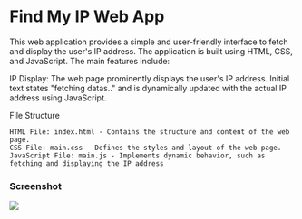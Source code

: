 # Find My IP Web App

This web application provides a simple and user-friendly interface to fetch and display the user's IP address. The application is built using HTML, CSS, and JavaScript. The main features include:

   IP Display:
      The web page prominently displays the user's IP address.
      Initial text states "fetching datas.." and is dynamically updated with the actual IP address using JavaScript.




File Structure

    HTML File: index.html - Contains the structure and content of the web page.
    CSS File: main.css - Defines the styles and layout of the web page.
    JavaScript File: main.js - Implements dynamic behavior, such as fetching and displaying the IP address


### Screenshot
<img src="https://media.discordapp.net/attachments/1051517145860821044/1197329749689761872/image.png?ex=65badf39&is=65a86a39&hm=79dabf2832fb5261be50eccf972220d369082a4dfc2dd0ea816948e5dfc8900a&=&format=webp&quality=lossless&width=1332&height=676">
